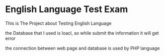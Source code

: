 # English Language Test Exam
This is The Project about Testing English Language

the Database that I used is loacl, so while submit the information it will get error

the connection between web page and database is used by PHP language
